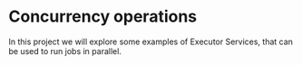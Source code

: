 # Concurrency operations

In this project we will explore some examples of Executor Services, that can be used to run jobs in parallel.
